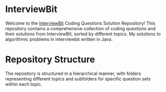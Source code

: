 # InterviewBit
Welcome to the [InterviewBit](https://www.interviewbit.com/courses/programming/) Coding Questions Solution Repository! This repository contains a comprehensive collection of coding questions and their solutions from InterviewBit, sorted by different topics.
My solutions to algorithmic problems in interviewbit written in Java.
# Repository Structure
The repository is structured in a hierarchical manner, with folders representing different topics and subfolders for specific question sets within each topic.

